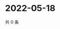 # 2022-05-18

共 0 条

<!-- BEGIN WEIBO -->
<!-- 最后更新时间 Wed May 18 2022 12:26:13 GMT+0800 (China Standard Time) -->

<!-- END WEIBO -->
